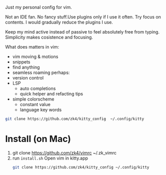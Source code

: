 Just my personal config for vim.

Not an IDE fan. No fancy stuff.Use plugins only if I use it often. Try focus on contents. I would gradually reduce the plugins I use.

Keep my mind active instead of passive to feel absolutely free from typing. Simplicity makes cosistence and focusing.


What does matters in vim:
- vim moving & motions
- snippets
- find anything
- seamless roaming
perhaps:
- version control
- LSP
	- auto completions
	- quick helper and refacting tips
- simple colorscheme
	- constant value
	- language key words

``` bash
git clone https://github.com/zk4/kitty_config  ~/.config/kitty

```

# Install  (on Mac)
1. git clone https://github.com/zk4/vimrc ~/.zk_vimrc
1. run `install.sh` Open vim in kitty.app
   ``` bash
   git clone https://github.com/zk4/kitty_config ~/.config/kitty
   ```

